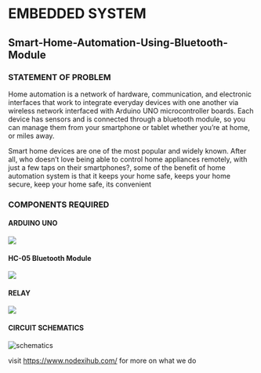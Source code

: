 # EMBEDDED SYSTEM
## Smart-Home-Automation-Using-Bluetooth-Module

### STATEMENT OF PROBLEM

Home automation is a network of hardware, communication, and electronic interfaces that work to integrate everyday devices with one another via wireless network interfaced with Arduino UNO microcontroller boards. Each device has sensors and is connected through a bluetooth module, so you can manage them from your smartphone or tablet whether you’re at home, or miles away.

Smart home devices are one of the most popular and widely known. After all, who doesn’t love being able to control home appliances remotely, with just a few taps on their smartphones?, some of the benefit of home automation system is that it keeps your home safe, keeps your home secure, keep your home safe, its convenient

### COMPONENTS REQUIRED

#### ARDUINO UNO

![](https://upload.wikimedia.org/wikipedia/commons/thumb/9/96/Arduino_Diecimila_6.jpg/240px-Arduino_Diecimila_6.jpg)

#### HC-05 Bluetooth Module

![](https://www.electronicwings.com/public/images/user_images/images/Sensor%20%26%20Modules/Bluetooth%20module%20HC-05/1_HC-05_Bluetooth_Module.jpg)

#### RELAY

![](https://images-eu.ssl-images-amazon.com/images/I/51TLIuQGMzL._SY445_SX342_QL70_FMwebp_.jpg)


#### CIRCUIT SCHEMATICS

![schematics](https://user-images.githubusercontent.com/84184951/159291859-42f19d53-b1f6-4fc1-bc2c-9037bd35ed64.png)



visit <https://www.nodexihub.com/> for more on what we do
